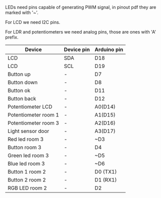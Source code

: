 LEDs need pins capable of generating PWM signal, in pinout pdf they are marked with '~'.

For LCD we need I2C pins.

For LDR and potentiometers we need analog pins, those are ones with 'A' prefix.

|Device|Device pin|Arduino pin|
|----|----|----|
|LCD|SDA|D18|
|LCD|SCL|D19|
|Button up|-|D7|
|Button down|-|D8|
|Button ok|-|D11|
|Button back|-|D12|
|Potentiometer LCD|-|A0(D14)|
|Potentiometer room 1|-|A1(D15)|
|Potentiometer room 3|-|A2(D16)|
|Light sensor door|-|A3(D17)|
|Red led room 3|-|~D3|
|Button room 3|-|D4|
|Green led room 3|-|~D5|
|Blue led room 3|-|~D6|
|Button 1 room 2|-|D0 (TX1)|
|Button 2 room 2|-|D1 (RX1)|
|RGB LED room 2|-|D2|
